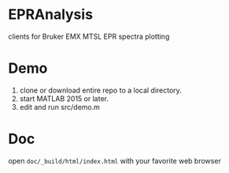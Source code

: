 # EPRAnalysis
clients for Bruker EMX MTSL EPR spectra plotting

# Demo
1. clone or download entire repo to a local directory.
2. start MATLAB 2015 or later.
3. edit and run src/demo.m

# Doc
open `doc/_build/html/index.html` with your favorite web browser
